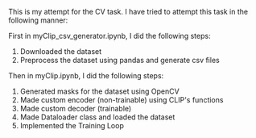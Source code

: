 This is my attempt for the CV task. I have tried to attempt this task in the following manner:

First in myClip_csv_generator.ipynb, I did the following steps:
1) Downloaded the dataset
2) Preprocess the dataset using pandas and generate csv files
   
Then in myClip.ipynb, I did the following steps:
1) Generated masks for the dataset using OpenCV
2) Made custom encoder (non-trainable) using CLIP's functions
3) Made custom decoder (trainable)
4) Made Dataloader class and loaded the dataset
5) Implemented the Training Loop
